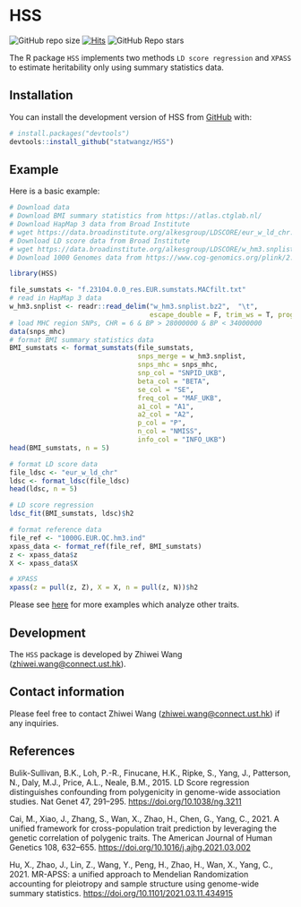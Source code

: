 
<!-- README.md is generated from README.Rmd. Please edit that file -->

# HSS

<!-- badges: start -->

![GitHub repo
size](https://img.shields.io/github/repo-size/statwangz/HSS)
[![Hits](https://hits.seeyoufarm.com/api/count/incr/badge.svg?url=https%3A%2F%2Fgithub.com%2Fstatwangz%2FHSS&count_bg=%2379C83D&title_bg=%23555555&icon=&icon_color=%23E7E7E7&title=hits&edge_flat=false)](https://hits.seeyoufarm.com)
![GitHub Repo stars](https://img.shields.io/github/stars/statwangz/HSS)
<!-- badges: end -->

The R package `HSS` implements two methods `LD score regression` and
`XPASS` to estimate heritability only using summary statistics data.

## Installation

You can install the development version of HSS from
[GitHub](https://github.com/) with:

``` r
# install.packages("devtools")
devtools::install_github("statwangz/HSS")
```

## Example

Here is a basic example:

``` r
# Download data
# Download BMI summary statistics from https://atlas.ctglab.nl/
# Download HapMap 3 data from Broad Institute
# wget https://data.broadinstitute.org/alkesgroup/LDSCORE/eur_w_ld_chr.tar.bz2
# Download LD score data from Broad Institute
# wget https://data.broadinstitute.org/alkesgroup/LDSCORE/w_hm3.snplist.bz2
# Download 1000 Genomes data from https://www.cog-genomics.org/plink/2.0/resources

library(HSS)

file_sumstats <- "f.23104.0.0_res.EUR.sumstats.MACfilt.txt"
# read in HapMap 3 data
w_hm3.snplist <- readr::read_delim("w_hm3.snplist.bz2",  "\t",
                                   escape_double = F, trim_ws = T, progress = T)
# load MHC region SNPs, CHR = 6 & BP > 28000000 & BP < 34000000
data(snps_mhc)
# format BMI summary statistics data
BMI_sumstats <- format_sumstats(file_sumstats,
                                snps_merge = w_hm3.snplist,
                                snps_mhc = snps_mhc,
                                snp_col = "SNPID_UKB",
                                beta_col = "BETA",
                                se_col = "SE",
                                freq_col = "MAF_UKB",
                                a1_col = "A1",
                                a2_col = "A2",
                                p_col = "P",
                                n_col = "NMISS",
                                info_col = "INFO_UKB")
head(BMI_sumstats, n = 5)

# format LD score data
file_ldsc <- "eur_w_ld_chr"
ldsc <- format_ldsc(file_ldsc)
head(ldsc, n = 5)

# LD score regression
ldsc_fit(BMI_sumstats, ldsc)$h2

# format reference data
file_ref <- "1000G.EUR.QC.hm3.ind"
xpass_data <- format_ref(file_ref, BMI_sumstats)
z <- xpass_data$z
X <- xpass_data$X

# XPASS
xpass(z = pull(z, Z), X = X, n = pull(z, N))$h2
```

Please see
[here](https://github.com/statwangz/HSS/tree/main/ten_traits_analysis)
for more examples which analyze other traits.

## Development

The `HSS` package is developed by Zhiwei Wang
(<zhiwei.wang@connect.ust.hk>).

## Contact information

Please feel free to contact Zhiwei Wang (<zhiwei.wang@connect.ust.hk>)
if any inquiries.

## References

Bulik-Sullivan, B.K., Loh, P.-R., Finucane, H.K., Ripke, S., Yang, J.,
Patterson, N., Daly, M.J., Price, A.L., Neale, B.M., 2015. LD Score
regression distinguishes confounding from polygenicity in genome-wide
association studies. Nat Genet 47, 291–295.
<https://doi.org/10.1038/ng.3211>

Cai, M., Xiao, J., Zhang, S., Wan, X., Zhao, H., Chen, G., Yang, C.,
2021. A unified framework for cross-population trait prediction by
leveraging the genetic correlation of polygenic traits. The American
Journal of Human Genetics 108, 632–655.
<https://doi.org/10.1016/j.ajhg.2021.03.002>

Hu, X., Zhao, J., Lin, Z., Wang, Y., Peng, H., Zhao, H., Wan, X., Yang,
C., 2021. MR-APSS: a unified approach to Mendelian Randomization
accounting for pleiotropy and sample structure using genome-wide summary
statistics. <https://doi.org/10.1101/2021.03.11.434915>
